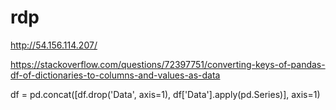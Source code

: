 # rdp


http://54.156.114.207/

https://stackoverflow.com/questions/72397751/converting-keys-of-pandas-df-of-dictionaries-to-columns-and-values-as-data

df = pd.concat([df.drop('Data', axis=1), df['Data'].apply(pd.Series)], axis=1)






